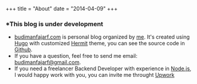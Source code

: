 +++
title = "About"
date = "2014-04-09"
+++

### *This blog is under development
* [budimanfajarf.com](/) is personal blog organized by [me](/). It's created using [Hugo](https://github.com/gohugoio) with customized [Hermit](https://github.com/gohugoio) theme, you can see the source code in [Github](https://github.com/budimanfajarf/blog). 
* If you have a question, feel free to send me email: [budimanfajarf@gmail.com](mailto:budimanfajarf@gmail.com). 
* If you need a freelancer Backend Developer with experience in [Node.js](https://nodejs.org), I would happy work with you, you can invite me throught [Upwork](https://www.upwork.com/freelancers/~01b8d55d6a5a8f1077)